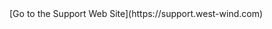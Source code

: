 <link rel="stylesheet" href="https://pro.fontawesome.com/releases/v5.10.0/css/all.css" integrity="sha384-AYmEC3Yw5cVb3ZcuHtOA93w35dYTsvhLPVnYs9eStHfGJvOvKxVfELGroGkvsg+p" crossorigin="anonymous"/>
[Go to the Support Web Site](https://support.west-wind.com)

#### <i class="fab fa-html5 html"></i>
#### <i class="fab fa-css3-alt css"></i>
#### <i class="fab fa-sass sass"></i>
#### <i class="fab fa-bootstrap bootstrap"></i>
#### <i class="fab fa-js-square js"></i>
#### <i class="fab fa-angular angular"></i>
#### <i class="fab fa-gitlab gitLab"></i>
